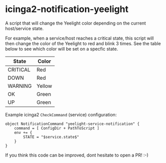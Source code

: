 # icinga2-notification-yeelight

A script that will change the Yeelight color depending on the current host/service state.

For example, when a service/host reaches a critical state, this script will then change the color of the Yeelight to red and blink 3 times. See the table below to see which color will be set on a specfic state.

| State    | Color  |
|----------|--------|
| CRITICAL | Red    |
| DOWN 	   | Red    |
| WARNING  | Yellow |
| OK       | Green  |
| UP       | Green  |

Example icinga2 `CheckCommand` (service) configuration:

```
object NotificationCommand "yeelight-service-notification" {
	command = [ ConfigDir + PathToScript ]
	env += {
		STATE = "$service.state$"
	}
}

```

If you think this code can be improved, dont hesitate to open a PR! :-)
